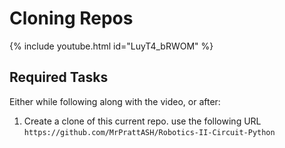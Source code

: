 # Cloning Repos
{% include youtube.html id="LuyT4_bRWOM" %}

## Required Tasks
Either while following along with the video, or after: 

1. Create a clone of this current repo. use the following URL
`https://github.com/MrPrattASH/Robotics-II-Circuit-Python`